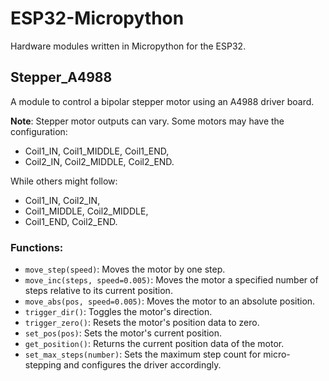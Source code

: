 # ESP32-Micropython
Hardware modules written in Micropython for the ESP32.

## Stepper_A4988
A module to control a bipolar stepper motor using an A4988 driver board.

**Note**: Stepper motor outputs can vary. Some motors may have the configuration: 
- Coil1_IN, Coil1_MIDDLE, Coil1_END, 
- Coil2_IN, Coil2_MIDDLE, Coil2_END.

While others might follow: 
- Coil1_IN, Coil2_IN, 
- Coil1_MIDDLE, Coil2_MIDDLE, 
- Coil1_END, Coil2_END.

### Functions:
- `move_step(speed)`: Moves the motor by one step.
- `move_inc(steps, speed=0.005)`: Moves the motor a specified number of steps relative to its current position.
- `move_abs(pos, speed=0.005)`: Moves the motor to an absolute position.
- `trigger_dir()`: Toggles the motor's direction.
- `trigger_zero()`: Resets the motor's position data to zero.
- `set_pos(pos)`: Sets the motor's current position.
- `get_position()`: Returns the current position data of the motor.
- `set_max_steps(number)`: Sets the maximum step count for micro-stepping and configures the driver accordingly.

